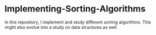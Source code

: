 # Implementing-Sorting-Algorithms

In this repository, I implement and study different sorting algorithms. This might also evolve into a study on data structures as well.
